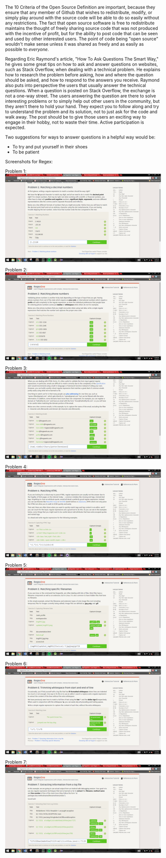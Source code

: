 

  The 10 Criteria of the Open Source Definition are important, because they ensure that any member of Github that wishes to redistribute, modify, or simply play around with the source code will be able to do so easily without any restrictions. The fact that open source software is free to redistribute maintains the thought of freely sharing source code that was not produced with the incentive of profit, but for the ability to post code that can be seen and used by other interested users. The point of code being "open source" wouldn't make sense unless it was shared as freely and as easily as possible to *everyone*.

  Regarding Eric Raymond's article, "How To Ask Questions The Smart Way," he gives some great tips on how to ask and answer questions on websites, such as Stack Overflow, when dealing with a technical problem. He explains how to research the problem before asking, how and where the question should be asked, and how to respond to the answers you receive. Raymond also puts into perspective the users that usually answer the technical questions.  When a question is posted on Stack Overflow, the exchange is not a one-way street. The users answering the question are there to solve interesting problems or to simply help out other users in the community, but they aren't there to hold your hand. They expect you to follow along and try to understand the problem and its solution, not to just ask for the code and walk away. The post should be to give those users an exciting way to engage in their hobby, not to waste their time. Active participation is expected.
  
Two suggestions for ways to answer questions in a helpful way would be:
  - To try and put yourself in their shoes
  - To be patient

Screenshots for Regex:

Problem 1:
![Alt text](https://raw.githubusercontent.com/harrij15/Open-Source-Labs/2969fea36c93a796d5ecc38237bad09febba6f42/problem1.png)

Problem 2:
![Alt text](https://raw.githubusercontent.com/harrij15/Open-Source-Labs/master/problem2.png)

Problem 3:
![Alt text](https://raw.githubusercontent.com/harrij15/Open-Source-Labs/master/problem3.png)

Problem 4:
![Alt text](https://raw.githubusercontent.com/harrij15/Open-Source-Labs/master/problem4_1.png)

Problem 5:
![Alt text](https://raw.githubusercontent.com/harrij15/Open-Source-Labs/master/problem5.png)

Problem 6:
![Alt text](https://raw.githubusercontent.com/harrij15/Open-Source-Labs/master/problem6.png)

Problem 7:
![Alt text](https://raw.githubusercontent.com/harrij15/Open-Source-Labs/master/problem7.png)
